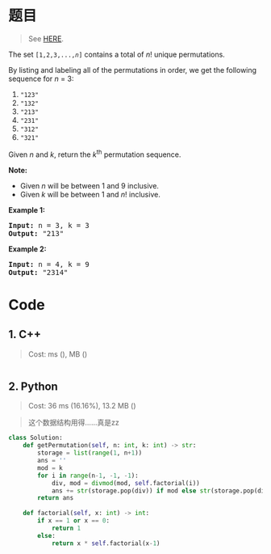 # 题目

> See [HERE](https://leetcode.com/problems/permutation-sequence/).

<div><p>The set <code>[1,2,3,...,<em>n</em>]</code> contains a total of <em>n</em>! unique permutations.</p>

<p>By listing and labeling all of the permutations in order, we get the following sequence for <em>n</em> = 3:</p>

<ol>
	<li><code>"123"</code></li>
	<li><code>"132"</code></li>
	<li><code>"213"</code></li>
	<li><code>"231"</code></li>
	<li><code>"312"</code></li>
	<li><code>"321"</code></li>
</ol>

<p>Given <em>n</em> and <em>k</em>, return the <em>k</em><sup>th</sup> permutation sequence.</p>

<p><strong>Note:</strong></p>

<ul>
	<li>Given <em>n</em> will be between 1 and 9 inclusive.</li>
	<li>Given&nbsp;<em>k</em>&nbsp;will be between 1 and <em>n</em>! inclusive.</li>
</ul>

<p><strong>Example 1:</strong></p>

<pre><strong>Input:</strong> n = 3, k = 3
<strong>Output:</strong> "213"
</pre>

<p><strong>Example 2:</strong></p>

<pre><strong>Input:</strong> n = 4, k = 9
<strong>Output:</strong> "2314"
</pre>
</div>

# Code

## 1. C++

> Cost: ms (), MB ()

```C++

```

## 2. Python

> Cost: 36 ms (16.16%), 13.2 MB ()

> 这个数据结构用得......真是zz

```python
class Solution:
    def getPermutation(self, n: int, k: int) -> str:
        storage = list(range(1, n+1))
        ans = ''
        mod = k
        for i in range(n-1, -1, -1):
            div, mod = divmod(mod, self.factorial(i))
            ans += str(storage.pop(div)) if mod else str(storage.pop(div-1))
        return ans
        
    def factorial(self, x: int) -> int:
        if x == 1 or x == 0:
            return 1
        else:
            return x * self.factorial(x-1)
```
